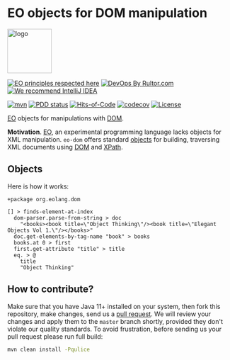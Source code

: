 # EO objects for DOM manipulation

<img alt="logo" src="https://www.objectionary.com/cactus.svg" height="100px" />

[![EO principles respected here](https://www.elegantobjects.org/badge.svg)](https://www.elegantobjects.org)
[![DevOps By Rultor.com](http://www.rultor.com/b/h1alexbel/eo-dom)](http://www.rultor.com/p/h1alexbel/eo-dom)
[![We recommend IntelliJ IDEA](https://www.elegantobjects.org/intellij-idea.svg)](https://www.jetbrains.com/idea/)

[![mvn](https://github.com/h1alexbel/eo-dom/actions/workflows/mvn.yml/badge.svg)](https://github.com/h1alexbel/eo-dom/actions/workflows/mvn.yml)
[![PDD status](http://www.0pdd.com/svg?name=h1alexbel/eo-dom)](http://www.0pdd.com/p?name=h1alexbel/eo-dom)
[![Hits-of-Code](https://hitsofcode.com/github/h1alexbel/eo-dom)](https://hitsofcode.com/view/github/h1alexbel/eo-dom)
[![codecov](https://codecov.io/gh/h1alexbel/eo-dom/graph/badge.svg?token=fgmeoDDwlT)](https://codecov.io/gh/h1alexbel/eo-dom)
[![License](https://img.shields.io/badge/license-MIT-green.svg)](https://github.com/h1alexbel/eo-dom/blob/master/LICENSE.txt)

[EO] objects for manipulations with [DOM].

**Motivation**. [EO], an experimental programming language lacks objects for
XML manipulation. `eo-dom` offers standard [objects](#objects) for building,
traversing XML documents using [DOM] and [XPath].

## Objects

Here is how it works:

```eo
+package org.eolang.dom

[] > finds-element-at-index
  dom-parser.parse-from-string > doc
    "<books><book title=\"Object Thinking\"/><book title=\"Elegant Objects Vol 1.\"/></books>"
  doc.get-elements-by-tag-name "book" > books
  books.at 0 > first
  first.get-attribute "title" > title
  eq. > @
    title
    "Object Thinking"
```

## How to contribute?

Make sure that you have Java 11+ installed on your system, then fork this
repository, make changes, send us a [pull request][guidelines]. We will
review your changes and apply them to the `master` branch shortly, provided
they don't violate our quality standards. To avoid frustration, before sending
us your pull request please run full build:

```bash
mvn clean install -Pqulice
```

[EO]: https://www.eolang.org
[DOM]: https://en.wikipedia.org/wiki/Document_Object_Model
[XPath]: https://en.wikipedia.org/wiki/XPath
[guidelines]: https://www.yegor256.com/2014/04/15/github-guidelines.html
